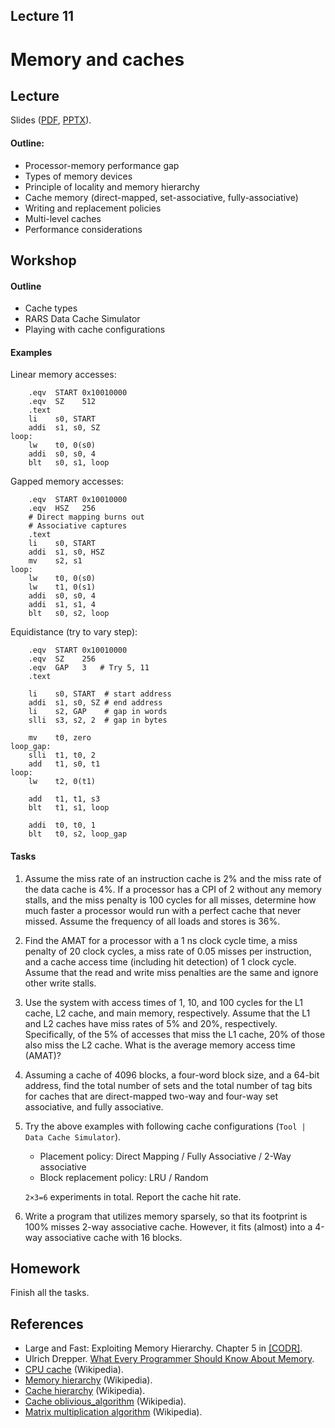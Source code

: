 Lecture 11
---

# Memory and caches

## Lecture

Slides ([PDF](CA_Lecture_11.pdf), [PPTX](CA_Lecture_11.pptx)).

#### Outline:

* Processor-memory performance gap
* Types of memory devices
* Principle of locality and memory hierarchy
* Cache memory (direct-mapped, set-associative, fully-associative)
* Writing and replacement policies
* Multi-level caches
* Performance considerations

## Workshop

#### Outline

* Cache types
* RARS Data Cache Simulator
* Playing with cache configurations

#### Examples

Linear memory accesses:

```assembly
    .eqv  START 0x10010000
    .eqv  SZ    512
    .text
    li    s0, START
    addi  s1, s0, SZ
loop:
    lw    t0, 0(s0)
    addi  s0, s0, 4
    blt   s0, s1, loop
```

Gapped memory accesses:

```assembly
    .eqv  START 0x10010000
    .eqv  HSZ   256
    # Direct mapping burns out
    # Associative captures
    .text
    li    s0, START
    addi  s1, s0, HSZ
    mv    s2, s1
loop:
    lw    t0, 0(s0)
    lw    t1, 0(s1)
    addi  s0, s0, 4
    addi  s1, s1, 4
    blt   s0, s2, loop
```

Equidistance (try to vary step):

```assembly
    .eqv  START 0x10010000
    .eqv  SZ    256
    .eqv  GAP   3   # Try 5, 11
    .text

    li    s0, START  # start address
    addi  s1, s0, SZ # end address
    li    s2, GAP    # gap in words
    slli  s3, s2, 2  # gap in bytes

    mv    t0, zero
loop_gap:
    slli  t1, t0, 2
    add   t1, s0, t1
loop:
    lw    t2, 0(t1)
 
    add   t1, t1, s3
    blt   t1, s1, loop

    addi  t0, t0, 1
    blt   t0, s2, loop_gap
```

#### Tasks

1. Assume the miss rate of an instruction cache is 2% and the miss rate of the data cache is 4%.
   If a processor has a CPI of 2 without any memory stalls, and the miss penalty is 100 cycles for all misses,
   determine how much faster a processor would run with a perfect cache that never missed.
   Assume the frequency of all loads and stores is 36%.

1. Find the AMAT for a processor with a 1 ns clock cycle time, a miss penalty of 20 clock cycles,
   a miss rate of 0.05 misses per instruction, and a cache access time (including hit detection) of 1 clock cycle.
   Assume that the read and write miss penalties are the same and ignore other write stalls.

1. Use the system with access times of 1, 10, and 100 cycles for the L1 cache, L2 cache, and main memory, respectively. 
   Assume that the L1 and L2 caches have miss rates of 5% and 20%, respectively. 
   Specifically, of the 5% of accesses that miss the L1 cache, 20% of those also miss the L2 cache. 
   What is the average memory access time (AMAT)?

1. Assuming a cache of 4096 blocks, a four-word block size, and a 64-bit address,
   find the total number of sets and the total number of tag bits for caches that are
   direct-mapped two-way and four-way set associative, and fully associative.

1. Try the above examples with following cache configurations (`Tool | Data Cache Simulator`).

   * Placement policy: Direct Mapping / Fully Associative / 2-Way associative
   * Block replacement policy: LRU / Random

   `2×3=6` experiments in total. Report the cache hit rate.

1. Write a program that utilizes memory sparsely, so that its footprint is 100% misses 2-way associative cache.
   However, it fits (almost) into a 4-way associative cache with 16 blocks.

## Homework

Finish all the tasks.

## References

* Large and Fast: Exploiting Memory Hierarchy. Chapter 5 in [[CODR]](../../books.md). 
* Ulrich Drepper. [What Every Programmer Should Know About Memory](
  https://github.com/andrewt0301/hse-acos-course/blob/master/related/cpumemory.pdf).
* [CPU cache](https://en.wikipedia.org/wiki/CPU_cache) (Wikipedia).
* [Memory hierarchy](https://en.wikipedia.org/wiki/Memory_hierarchy) (Wikipedia).
* [Cache hierarchy](https://en.wikipedia.org/wiki/Cache_hierarchy) (Wikipedia).
* [Cache oblivious_algorithm](https://en.wikipedia.org/wiki/Cache-oblivious_algorithm) (Wikipedia).
* [Matrix multiplication algorithm](https://en.wikipedia.org/wiki/Matrix_multiplication_algorithm) (Wikipedia).
